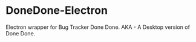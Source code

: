 # DoneDone-Electron

Electron wrapper for Bug Tracker Done Done. AKA - A Desktop version of Done Done. 
